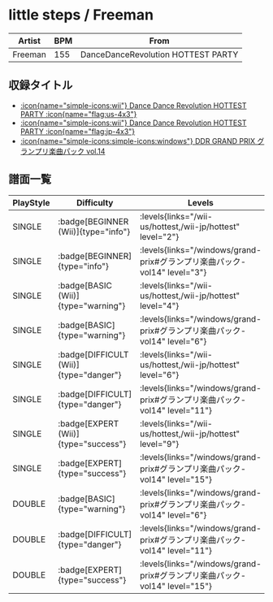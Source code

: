 # little steps / Freeman

|Artist|BPM|From|
|------|---|----|
|Freeman|155|DanceDanceRevolution HOTTEST PARTY|

## 収録タイトル

- [:icon{name="simple-icons:wii"} Dance Dance Revolution HOTTEST PARTY :icon{name="flag:us-4x3"}](/wii-us/hottest)
- [:icon{name="simple-icons:wii"} Dance Dance Revolution HOTTEST PARTY :icon{name="flag:jp-4x3"}](/wii-jp/hottest)
- [:icon{name="simple-icons:simple-icons:windows"} DDR GRAND PRIX グランプリ楽曲パック vol.14](/windows/grand-prix#グランプリ楽曲パック-vol14)

## 譜面一覧

|PlayStyle|Difficulty|Levels|Notes|Movie|
|---------|----------|------|-----|-----|
|SINGLE| :badge[BEGINNER (Wii)]{type="info"}| :levels{links="/wii-us/hottest,/wii-jp/hottest" level="2"}|91/0||
|SINGLE| :badge[BEGINNER]{type="info"}| :levels{links="/windows/grand-prix#グランプリ楽曲パック-vol14" level="3"}|98/1||
|SINGLE| :badge[BASIC (Wii)]{type="warning"}| :levels{links="/wii-us/hottest,/wii-jp/hottest" level="4"}|130/11||
|SINGLE| :badge[BASIC]{type="warning"}| :levels{links="/windows/grand-prix#グランプリ楽曲パック-vol14" level="6"}|180/18||
|SINGLE| :badge[DIFFICULT (Wii)]{type="danger"}| :levels{links="/wii-us/hottest,/wii-jp/hottest" level="6"}|236/10||
|SINGLE| :badge[DIFFICULT]{type="danger"}| :levels{links="/windows/grand-prix#グランプリ楽曲パック-vol14" level="11"}|296/12||
|SINGLE| :badge[EXPERT (Wii)]{type="success"}| :levels{links="/wii-us/hottest,/wii-jp/hottest" level="9"}|332/33||
|SINGLE| :badge[EXPERT]{type="success"}| :levels{links="/windows/grand-prix#グランプリ楽曲パック-vol14" level="15"}|477/20||
|DOUBLE| :badge[BASIC]{type="warning"}| :levels{links="/windows/grand-prix#グランプリ楽曲パック-vol14" level="6"}|180/18||
|DOUBLE| :badge[DIFFICULT]{type="danger"}| :levels{links="/windows/grand-prix#グランプリ楽曲パック-vol14" level="11"}|295/12||
|DOUBLE| :badge[EXPERT]{type="success"}| :levels{links="/windows/grand-prix#グランプリ楽曲パック-vol14" level="15"}|466/16||
